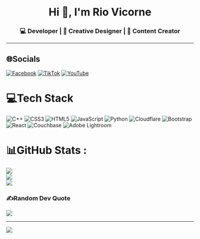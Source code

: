 

<h1 align="center">Hi 👋, I'm Rio Vicorne</h1>
<h3 align="center">💻 Developer | 🎨 Creative Designer | 📱 Content Creator</h3>

---

## 🌐Socials
[![Facebook](https://img.shields.io/badge/Facebook-%231877F2.svg?logo=Facebook&logoColor=white)](https://www.facebook.com/Rio.Vicorne) [![TikTok](https://img.shields.io/badge/TikTok-%23000000.svg?logo=TikTok&logoColor=white)](https://www.tiktok.com/@rio_vicorne?_t=ZS-8yjjuRRuVdK&_r=1) [![YouTube](https://img.shields.io/badge/YouTube-%23FF0000.svg?logo=YouTube&logoColor=white)](https://youtube.com/@regulusconerias?si=CHvL2hobfj4uPUMu) 

# 💻Tech Stack
![C++](https://img.shields.io/badge/c++-%2300599C.svg?style=flat&logo=c%2B%2B&logoColor=white) ![CSS3](https://img.shields.io/badge/css3-%231572B6.svg?style=flat&logo=css3&logoColor=white) ![HTML5](https://img.shields.io/badge/html5-%23E34F26.svg?style=flat&logo=html5&logoColor=white) ![JavaScript](https://img.shields.io/badge/javascript-%23323330.svg?style=flat&logo=javascript&logoColor=%23F7DF1E) ![Python](https://img.shields.io/badge/python-3670A0?style=flat&logo=python&logoColor=ffdd54) ![Cloudflare](https://img.shields.io/badge/Cloudflare-F38020?style=flat&logo=Cloudflare&logoColor=white) ![Bootstrap](https://img.shields.io/badge/bootstrap-%23563D7C.svg?style=flat&logo=bootstrap&logoColor=white) ![React](https://img.shields.io/badge/react-%2320232a.svg?style=flat&logo=react&logoColor=%2361DAFB) ![Couchbase](https://img.shields.io/badge/Couchbase-EA2328?style=flat&logo=couchbase&logoColor=white) ![Adobe Lightroom](https://img.shields.io/badge/Adobe%20Lightroom-31A8FF.svg?style=flat&logo=Adobe%20Lightroom&logoColor=white)
# 📊GitHub Stats :
![](https://github-readme-stats.vercel.app/api?username=RioVicorne&theme=radical&hide_border=false&include_all_commits=true&count_private=false)<br/>
![](https://github-readme-streak-stats.herokuapp.com/?user=RioVicorne&theme=radical&hide_border=false)<br/>
![](https://github-readme-stats.vercel.app/api/top-langs/?username=RioVicorne&theme=radical&hide_border=false&include_all_commits=true&count_private=false&layout=compact)

### ✍️Random Dev Quote
![](https://quotes-github-readme.vercel.app/api?type=horizontal&theme=radical)

---
[![](https://visitcount.itsvg.in/api?id=RioVicorne&icon=0&color=0)](https://visitcount.itsvg.in)


